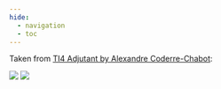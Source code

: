 ```yaml
---
hide:
  - navigation
  - toc
---
```


Taken from [TI4 Adjutant by Alexandre Coderre-Chabot](https://acodcha.github.io/ti4-adjutant/):

![](https://acodcha.github.io/ti4-adjutant/files/rules_summary_light.svg#only-light)
![](https://acodcha.github.io/ti4-adjutant/files/rules_summary_dark.svg#only-dark)